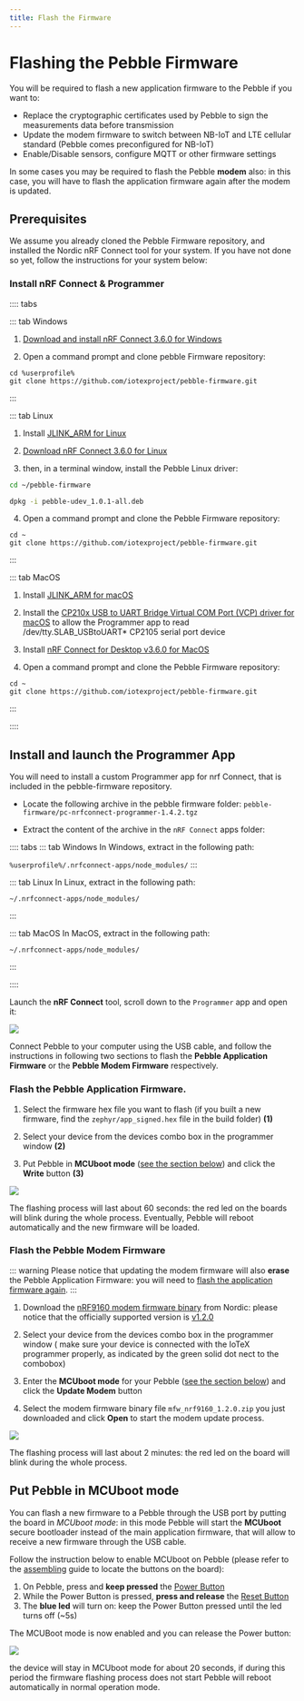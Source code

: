 ```yaml
---
title: Flash the Firmware
---
```


# Flashing the Pebble Firmware

You will be required to flash a new application firmware to the Pebble if you want to:

- Replace the cryptographic certificates used by Pebble to sign the measurements data before transmission
- Update the modem firmware to switch between NB-IoT and LTE cellular standard (Pebble comes preconfigured for NB-IoT)
- Enable/Disable sensors, configure MQTT or other firmware settings

In some cases you may be required to flash the Pebble **modem** also: in this case, you will have to flash the application firmware again after the modem is updated.

## Prerequisites

We assume you already cloned the Pebble Firmware repository, and installed the Nordic nRF Connect tool for your system. If you have not done so yet, follow the instructions for your system below:

### Install nRF Connect & Programmer

:::: tabs

::: tab Windows

1. [Download and install nRF Connect 3.6.0 for Windows](https://www.nordicsemi.com/-/media/Software-and-other-downloads/Desktop-software/nRF-Connect-for-Desktop/3-6-0/nrfconnectsetup360ia32.exe)

2. Open a command prompt and clone pebble Firmware repository:

```
cd %userprofile%
git clone https://github.com/iotexproject/pebble-firmware.git
```

:::

::: tab Linux

1. Install [JLINK_ARM for Linux](https://www.segger.com/downloads/jlink/#J-LinkSoftwareAndDocumentationPack)

2. [Download nRF Connect 3.6.0 for Linux](https://www.nordicsemi.com/-/media/Software-and-other-downloads/Desktop-software/nRF-Connect-for-Desktop/3-6-0/nrfconnect360x8664.AppImage)

3. then, in a terminal window, install the Pebble Linux driver:

```sh
cd ~/pebble-firmware

dpkg -i pebble-udev_1.0.1-all.deb
```

4. Open a command prompt and clone the Pebble Firmware repository:

```
cd ~
git clone https://github.com/iotexproject/pebble-firmware.git
```

:::

::: tab MacOS

1. Install [JLINK_ARM for macOS](https://www.segger.com/downloads/jlink/#J-LinkSoftwareAndDocumentationPack)

2. Install the [CP210x USB to UART Bridge Virtual COM Port (VCP) driver for macOS](https://www.silabs.com/products/development-tools/software/usb-to-uart-bridge-vcp-drivers) to allow the Programmer app to read /dev/tty.SLAB_USBtoUART\* CP2105 serial port device

3. Install [nRF Connect for Desktop v3.6.0 for MacOS](https://www.nordicsemi.com/-/media/Software-and-other-downloads/Desktop-software/nRF-Connect-for-Desktop/3-6-0/nrfconnect360.dmg)

4. Open a command prompt and clone the Pebble Firmware repository:

```
cd ~
git clone https://github.com/iotexproject/pebble-firmware.git
```

:::

::::

## Install and launch the Programmer App

You will need to install a custom Programmer app for nrf Connect, that is included in the pebble-firmware repository.

- Locate the following archive in the pebble firmware folder: `pebble-firmware/pc-nrfconnect-programmer-1.4.2.tgz`

- Extract the content of the archive in the `nRF Connect` apps folder:

:::: tabs
::: tab Windows
In Windows, extract in the following path:

`%userprofile%/.nrfconnect-apps/node_modules/`
:::

::: tab Linux
In Linux, extract in the following path:

`~/.nrfconnect-apps/node_modules/`

:::

::: tab MacOS
In MacOS, extract in the following path:

`~/.nrfconnect-apps/node_modules/`

:::

::::

Launch the **nRF Connect** tool, scroll down to the `Programmer` app and open it:

![](/img/developer/pebble-sdk/programmer_fig2.png)

Connect Pebble to your computer using the USB cable, and follow the instructions in following two sections to flash the **Pebble Application Firmware** or the **Pebble Modem Firmware** respectively.

### Flash the Pebble Application Firmware<span id="pebble_flash_app">.</span>

1. Select the firmware hex file you want to flash (if you built a new firmware, find the `zephyr/app_signed.hex` file in the build folder) **(1)**

2. Select your device from the devices combo box in the programmer window **(2)**

3. Put Pebble in **MCUboot mode** ([see the section below](#put-pebble-tracker-in-mcuboot-mode)) and click the **Write** button **(3)**

![](/img/developer/pebble-sdk/programmer_fig3.png)

The flashing process will last about 60 seconds: the red led on the boards will blink during the whole process. Eventually, Pebble will reboot automatically and the new firmware will be loaded.

### Flash the Pebble Modem Firmware

::: warning
Please notice that updating the modem firmware will also **erase** the Pebble Application Firmware: you will need to [flash the application firmware again](#pebble_flash_app).
:::

1. Download the [nRF9160 modem firmware binary](https://www.nordicsemi.com/Products/Low-power-cellular-IoT/nRF9160/Download) from Nordic: please notice that the officially supported version is [v1.2.0](https://www.nordicsemi.com/-/media/Software-and-other-downloads/Dev-Kits/nRF9160-DK/nRF9160-modem-FW/mfwnrf9160120.zip])

2. Select your device from the devices combo box in the programmer window ( make sure your device is connected with the IoTeX programmer properly, as indicated by the green solid dot nect to the combobox)

3. Enter the **MCUboot mode** for your Pebble ([see the section below](#put-pebble-tracker-in-mcuboot-mode)) and click the **Update Modem** button

4. Select the modem firmware binary file `mfw_nrf9160_1.2.0.zip` you just downloaded and click **Open** to start the modem update process.

![](/img/developer/pebble-sdk/programmer_fig4.png)

The flashing process will last about 2 minutes: the red led on the board will blink during the whole process.

## Put Pebble in **MCUboot mode**

You can flash a new firmware to a Pebble through the USB port by putting the board in _MCUboot mode_: in this mode Pebble will start the **MCUboot** secure bootloader instead of the main application firmware, that will allow to receive a new firmware through the USB cable.

Follow the instruction below to enable MCUboot on Pebble (please refer to the [assembling](pebble-power-on.md#board-layout) guide to locate the buttons on the board):

1. On Pebble, press and **keep pressed** the [Power Button](pebble-power-on.md#board-layout)
2. While the Power Button is pressed, **press and release** the [Reset Button](pebble-power-on.md#board-layout)
3. The **blue led** will turn on: keep the Power Button pressed until the led turns off (~5s)

The MCUBoot mode is now enabled and you can release the Power button:

![](/img/developer/pebble-mcuboot.jpg)

the device will stay in MCUboot mode for about 20 seconds, if during this period the firmware flashing process does not start Pebble will reboot automatically in normal operation mode.
